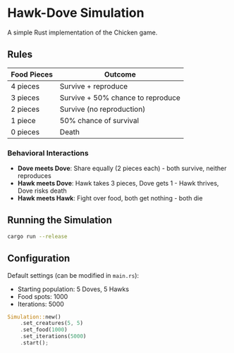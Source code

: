 # Hawk-Dove Simulation

A simple Rust implementation of the Chicken game.

## Rules

| Food Pieces | Outcome |
|-------------|---------|
| 4 pieces | Survive + reproduce |
| 3 pieces | Survive + 50% chance to reproduce |
| 2 pieces | Survive (no reproduction) |
| 1 piece | 50% chance of survival |
| 0 pieces | Death |

### Behavioral Interactions

- **Dove meets Dove**: Share equally (2 pieces each) - both survive, neither reproduces
- **Hawk meets Dove**: Hawk takes 3 pieces, Dove gets 1 - Hawk thrives, Dove risks death
- **Hawk meets Hawk**: Fight over food, both get nothing - both die

## Running the Simulation

```bash
cargo run --release
```

## Configuration

Default settings (can be modified in `main.rs`):
- Starting population: 5 Doves, 5 Hawks
- Food spots: 1000
- Iterations: 5000

```rust
Simulation::new()
    .set_creatures(5, 5)
    .set_food(1000)
    .set_iterations(5000)
    .start();
```